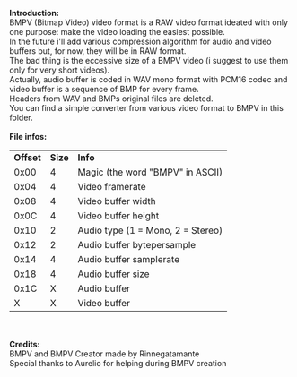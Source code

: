<b>Introduction:</b><br>
BMPV (Bitmap Video) video format is a RAW video format ideated with only one purpose: make the video loading the easiest possible.<br>
In the future i'll add various compression algorithm for audio and video buffers but, for now, they will be in RAW format.<br>
The bad thing is the eccessive size of a BMPV video (i suggest to use them only for very short videos).<br>
Actually, audio buffer is coded in WAV mono format with PCM16 codec and video buffer is a sequence of BMP for every frame.<br>
Headers from WAV and BMPs original files are deleted.<br>
You can find a simple converter from various video format to BMPV in this folder.<br>
<br>
<b>File infos:</b>
<table>
<tr>
<td><b>Offset</b></td>
<td><b>Size</b></td>
<td><b>Info</b></td>
</tr>
<tr>
<td>0x00</td>
<td>4</td>
<td>Magic (the word "BMPV" in ASCII)</td>
</tr>
<tr>
<tr>
<td>0x04</td>
<td>4</td>
<td>Video framerate</td>
</tr>
<tr>
<td>0x08</td>
<td>4</td>
<td>Video buffer width</td>
</tr>
<tr>
<td>0x0C</td>
<td>4</td>
<td>Video buffer height</td>
</tr>
<tr>
<td>0x10</td>
<td>2</td>
<td>Audio type (1 = Mono, 2 = Stereo)</td>
</tr>
<tr>
<td>0x12</td>
<td>2</td>
<td>Audio buffer bytepersample</td>
</tr>
<tr>
<td>0x14</td>
<td>4</td>
<td>Audio buffer samplerate</td>
</tr>
<tr>
<td>0x18</td>
<td>4</td>
<td>Audio buffer size</td>
</tr>
<tr>
<td>0x1C</td>
<td>X</td>
<td>Audio buffer</td>
</tr>
<tr>
<td>X</td>
<td>X</td>
<td>Video buffer</td>
</tr></table><br><br>
<b>Credits:</b><br>
BMPV and BMPV Creator made by Rinnegatamante<br>
Special thanks to Aurelio for helping during BMPV creation
